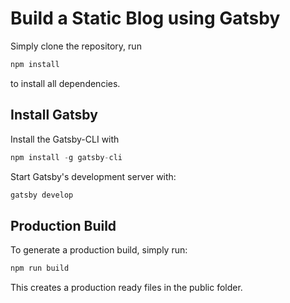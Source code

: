 # Build a Static Blog using Gatsby
Simply clone the repository, run 

```js
npm install
```
to install all dependencies.

## Install Gatsby
Install the Gatsby-CLI with

```js
npm install -g gatsby-cli
```
Start Gatsby's development server with:

```js
gatsby develop
```

## Production Build
To generate a production build, simply run:

```js
npm run build
```
This creates a production ready files in the public folder.

